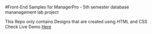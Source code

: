 #Front-End Samples 
for ManagerPro - 5th semester database mananagement lab project 

This Repo only contains Designs that are created using HTML and CSS 
Check Live Demo [Here](http://bikashthapa.me/projects/designs)
